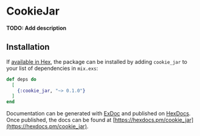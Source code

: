 # CookieJar

**TODO: Add description**

## Installation

If [available in Hex](https://hex.pm/docs/publish), the package can be installed
by adding `cookie_jar` to your list of dependencies in `mix.exs`:

```elixir
def deps do
  [
    {:cookie_jar, "~> 0.1.0"}
  ]
end
```

Documentation can be generated with [ExDoc](https://github.com/elixir-lang/ex_doc)
and published on [HexDocs](https://hexdocs.pm). Once published, the docs can
be found at [https://hexdocs.pm/cookie_jar](https://hexdocs.pm/cookie_jar).

